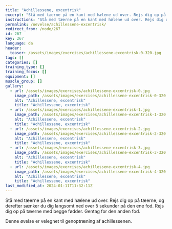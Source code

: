 ```yaml
---
title: "Achillessene, excentrisk"
excerpt: "Stå med tæerne på en kant med hælene ud over. Rejs dig op på tæerne, og derefter sænker du dig ned på den ene fod. Rejs dig op på tæerne med begge fødder. Gentag for den anden fod."
instructions: "Stå med tæerne på en kant med hælene ud over. Rejs dig op på tæerne, og derefter sænker du dig langsomt ned over 5 sekunder på den ene fod. Rejs dig op på tæerne med begge fødder. Gentag for den anden fod."
permalink: /oevelse/achillessene-excentrisk/
redirect_from: /node/267
id: 267
key: 267
language: da
header:
  teaser: /assets/images/exercises/achillessene-excentrisk-0-320.jpg
tags: []
categories: []
training_type: [] 
training_focus: []
equipment: []
muscle_group: []
gallery:
  - url: /assets/images/exercises/achillessene-excentrisk-0.jpg
    image_path: /assets/images/exercises/achillessene-excentrisk-0-320.jpg
    alt: "Achillessene, excentrisk"
    title: "Achillessene, excentrisk"
  - url: /assets/images/exercises/achillessene-excentrisk-1.jpg
    image_path: /assets/images/exercises/achillessene-excentrisk-1-320.jpg
    alt: "Achillessene, excentrisk"
    title: "Achillessene, excentrisk"
  - url: /assets/images/exercises/achillessene-excentrisk-2.jpg
    image_path: /assets/images/exercises/achillessene-excentrisk-2-320.jpg
    alt: "Achillessene, excentrisk"
    title: "Achillessene, excentrisk"
  - url: /assets/images/exercises/achillessene-excentrisk-3.jpg
    image_path: /assets/images/exercises/achillessene-excentrisk-3-320.jpg
    alt: "Achillessene, excentrisk"
    title: "Achillessene, excentrisk"
  - url: /assets/images/exercises/achillessene-excentrisk-4.jpg
    image_path: /assets/images/exercises/achillessene-excentrisk-4-320.jpg
    alt: "Achillessene, excentrisk"
    title: "Achillessene, excentrisk"
last_modified_at: 2024-01-11T11:32:11Z
---
```


Stå med tæerne på en kant med hælene ud over. Rejs dig op på tæerne, og derefter sænker du dig langsomt ned over 5 sekunder på den ene fod. Rejs dig op på tæerne med begge fødder. Gentag for den anden fod.

Denne øvelse er velegnet til genoptræning af achillessenen.
